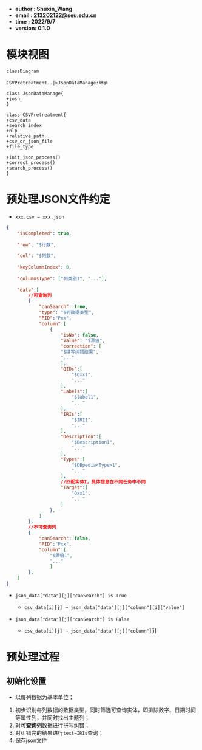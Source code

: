 - **author  : Shuxin_Wang**
- **email   : 213202122@seu.edu.cn**
- **time    : 2022/9/7**
- **version: 0.1.0**



# 模块视图

```mermaid
classDiagram

CSVPretreatment..|>JsonDataManage:继承

class JsonDataManage{
+josn_
}

class CSVPretreatment{
+csv_data
+search_index
+nlp
+relative_path
+csv_or_json_file
+file_type

+init_json_process()
+correct_process()
+search_process()
}
```

# 预处理JSON文件约定

- `xxx.csv → xxx.json`

```json
{
    "isCompleted": true,
    
    "row": "$行数",
    
    "col": "$列数",
    
    "keyColumnIndex": 0,
    
    "columnsType": ["列类别1", "..."],
    
    "data":[
        //可查询列
        {
            "canSearch": true,
            "type": "$列数据类型",
            "PID":"Pxx",
            "column":[
                {
                    "isNo": false,
                    "value": "$源值",
                    "correction": [
                    "$拼写纠错结果",
                    "..."
                    ],
                    "QIDs":[
                        "$Qxx1",
                        "..."
                    ],
                    "Labels":[
                        "$label1",
                        "..."
                    ],
                    "IRIs":[
                        "$IRI1",
                        "..."
                    ],
                    "Description":[
                        "$Description1",
                        "..."
                    ],
                    "Types":[
                        "$DBpedia<Type>1",
                        "..."
                    ],
                    //匹配实体I，具体信息在不同任务中不同
                    "Target":[
                        "Qxx1",
                        "..."
                    ]
                },
            ]
        },
        //不可查询列
        {
            "canSearch": false,
            "PID":"Pxx",
            "column":[
                "$源值1", 
                "..."
                ]         
        }, 
    ]
}
```

- `json_data["data"][j]["canSearch"] is True`
  - `csv_data[i][j] → json_data["data"][j]["column"][i]["value"]`

- `json_data["data"][j]["canSearch"] is False`
  - `csv_data[i][j] → json_data["data"][j]["column"`][i]




# 预处理过程



## 初始化设置

- 以每列数据为基本单位；

1. 初步识别每列数据的数据类型，同时筛选可查询实体，即排除数字、日期时间等属性列，并同时找出主题列；
2. 对**可查询列**数据进行拼写纠错；
3. 对纠错完的结果进行`text→IRIs`查询；
4. 保存json文件

